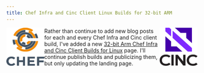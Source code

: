 ```yaml
---
title: Chef Infra and Cinc Client Linux Builds for 32-bit ARM
---
```


<a href="https://github.com/chef/chef"><img src="/assets/chef-logo.png" alt="Chef" width="100" height="100" align="left" /></a>
<a href="https://gitlab.com/cinc-project/client"><img src="/assets/cinc-logo.png" alt="Cinc" width="100" height="100" align="right" /></a>

Rather than continue to add new blog posts for each and every Chef Infra and Cinc client build, I've added a new [32-bit Arm Chef Infra and Cinc Client Builds for Linux](/arm/) page. I'll continue publish builds and publicizing them, but only updating the landing page.
